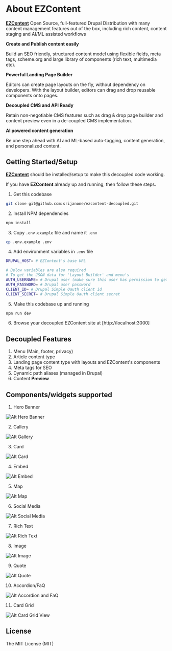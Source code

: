# About EZContent
<a href="https://www.drupal.org/project/ezcontent"><strong>EZContent</strong></a>  Open Source, full-featured Drupal Distribution with many content management features out of the box, including rich content, content staging and AI/ML assisted workflows

<strong>Create and Publish content easily</strong>

Build an SEO friendly, structured content model using flexible fields, meta tags, scheme.org and large library of components (rich text, multimedia etc).

<strong>Powerful Landing Page Builder</strong>

Editors can create page layouts on the fly, without dependency on developers. With the layout builder, editors can drag and drop reusable components onto pages.

<strong>Decoupled CMS and API Ready</strong>

Retain non-negotiable CMS features such as drag & drop page builder and content preview even in a de-coupled CMS implementation.

<strong>AI powered content generation</strong>

Be one step ahead with AI and ML-based auto-tagging, content generation, and personalized content.


## Getting Started/Setup

<strong><a href="https://www.drupal.org/project/ezcontent">EZContent</a></strong> should be installed/setup to make this decoupled code working. 

If you have <strong>EZContent</strong> already up and running, then follow these steps.

1. Get this codebase
```bash
git clone git@github.com:srijanone/ezcontent-decoupled.git 
```
2. Install NPM dependencies 
```bash
npm install
```
3. Copy `.env.example` file and name it `.env`
```bash
cp .env.example .env
```

4. Add environment variables in `.env` file
```bash
DRUPAL_HOST= # EZContent's base URL 

# Below variables are also required    
# To get the JSON data for 'Layout Builder' and menu's      
AUTH_USERNAME= # Drupal user (make sure this user has permission to get menu's, manage layout)   
AUTH_PASSWORD= # Drupal user password   
CLIENT_ID= # Drupal Simple Oauth client id   
CLIENT_SECRET= # Drupal Simple Oauth client secret
```
5. Make this codebase up and running
```bash
npm run dev
```
6. Browse your decoupled EZContent site at [http://localhost:3000]


## Decoupled Features

1. Menu (Main, footer, privacy)
1. Article content type
1. Landing page content type with layouts and EZContent's components
1. Meta tags for SEO
1. Dynamic path aliases (managed in Drupal)
1. Content <strong>Preview</strong>

## Components/widgets supported

1. Hero Banner

![Alt Hero Banner](https://ezcontent.srijan.net/sites/default/files/styles/card_list/public/2020-06/Screen%20Shot%202020-06-01%20at%202.25.46%20PM.png?itok=xrXGDm6v)

2. Gallery

![Alt Gallery](https://ezcontent.srijan.net/sites/default/files/styles/card_list/public/2020-05/screen_shot_2020-05-29_at_5.33.37_pm.png?itok=TX8EBpdg)

3. Card

![Alt Card](https://ezcontent.srijan.net/sites/default/files/styles/card_list/public/2020-05/Screen%20Shot%202020-05-29%20at%2012.48.05%20PM.png?h=be23c234&itok=53-IXNPc)

4. Embed

![Alt Embed](https://ezcontent.srijan.net/sites/default/files/styles/card_list/public/2020-05/screen_shot_2020-05-29_at_7.06.48_pm.png?itok=faFKKuTu)

5. Map

![Alt Map](https://ezcontent.srijan.net/sites/default/files/styles/card_list/public/2020-05/screen_shot_2020-05-29_at_4.17.10_pm.png?itok=1cwDrA54)

6. Social Media

![Alt Social Media](https://ezcontent.srijan.net/sites/default/files/styles/card_list/public/2020-05/screen_shot_2020-05-29_at_7.14.58_pm.png?itok=NjUS6POV)


7. Rich Text

![Alt Rich Text](https://ezcontent.srijan.net/sites/default/files/styles/card_list/public/2020-05/screen_shot_2020-05-29_at_11.56.09_pm.png?itok=FVNurtyM)

8. Image

![Alt Image](https://ezcontent.srijan.net/sites/default/files/styles/card_list/public/2020-06/Screen%20Shot%202020-06-01%20at%201.08.31%20PM.png?h=6dfffef2&itok=6WAJQ0vw)


9. Quote

![Alt Quote](https://ezcontent.srijan.net/sites/default/files/styles/card_list/public/2020-06/Screen%20Shot%202020-06-01%20at%201.12.08%20PM.png?itok=g-VAbli1)

10. Accordion/FaQ

![Alt Accordion and FaQ](https://ezcontent.srijan.net/sites/default/files/styles/card_list/public/2020-06/Screen%20Shot%202020-06-01%20at%201.17.28%20PM.png?itok=cM4tbYxd)

11. Card Grid

![Alt Card Grid View](https://ezcontent.srijan.net/sites/default/files/styles/card_list/public/2020-06/screen_shot_2020-06-02_at_3.51.54_pm.png?itok=m6ChMQJa)


## License
The MIT License (MIT)




